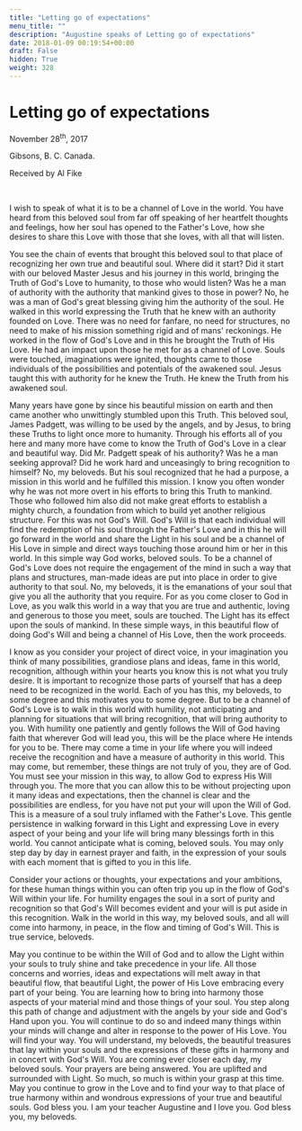 ```yaml
---
title: "Letting go of expectations"
menu_title: ""
description: "Augustine speaks of Letting go of expectations"
date: 2018-01-09 00:19:54+00:00
draft: False
hidden: True
weight: 328
---
```

# Letting go of expectations

November 28<sup>th</sup>, 2017

Gibsons, B. C. Canada.

Received by Al Fike

 

I wish to speak of what it is to be a channel of Love in the world. You have heard from this beloved soul from far off speaking of her heartfelt thoughts and feelings, how her soul has opened to the Father's Love, how she desires to share this Love with those that she loves, with all that will listen.

You see the chain of events that brought this beloved soul to that place of recognizing her own true and beautiful soul. Where did it start? Did it start with our beloved Master Jesus and his journey in this world, bringing the Truth of God's Love to humanity, to those who would listen? Was he a man of authority with the authority that mankind gives to those in power? No, he was a man of God's great blessing giving him the authority of the soul. He walked in this world expressing the Truth that he knew with an authority founded on Love. There was no need for fanfare, no need for structures, no need to make of his mission something rigid and of mans' reckonings. He worked in the flow of God's Love and in this he brought the Truth of His Love. He had an impact upon those he met for as a channel of Love. Souls were touched, imaginations were ignited, thoughts came to those individuals of the possibilities and potentials of the awakened soul. Jesus taught this with authority for he knew the Truth. He knew the Truth from his awakened soul.

Many years have gone by since his beautiful mission on earth and then came another who unwittingly stumbled upon this Truth. This beloved soul, James Padgett, was willing to be used by the angels, and by Jesus, to bring these Truths to light once more to humanity. Through his efforts all of you here and many more have come to know the Truth of God's Love in a clear and beautiful way. Did Mr. Padgett speak of his authority? Was he a man seeking approval? Did he work hard and unceasingly to bring recognition to himself? No, my beloveds. But his soul recognized that he had a purpose, a mission in this world and he fulfilled this mission. I know you often wonder why he was not more overt in his efforts to bring this Truth to mankind. Those who followed him also did not make great efforts to establish a mighty church, a foundation from which to build yet another religious structure. For this was not God's Will. God's Will is that each individual will find the redemption of his soul through the Father's Love and in this he will go forward in the world and share the Light in his soul and be a channel of His Love in simple and direct ways touching those around him or her in this world. In this simple way God works, beloved souls. To be a channel of God's Love does not require the engagement of the mind in such a way that plans and structures, man-made ideas are put into place in order to give authority to that soul. No, my beloveds, it is the emanations of your soul that give you all the authority that you require. For as you come closer to God in Love, as you walk this world in a way that you are true and authentic, loving and generous to those you meet, souls are touched. The Light has its effect upon the souls of mankind. In these simple ways, in this beautiful flow of doing God's Will and being a channel of His Love, then the work proceeds.

I know as you consider your project of direct voice, in your imagination you think of many possibilities, grandiose plans and ideas, fame in this world, recognition, although within your hearts you know this is not what you truly desire. It is important to recognize those parts of yourself that has a deep need to be recognized in the world. Each of you has this, my beloveds, to some degree and this motivates you to some degree. But to be a channel of God's Love is to walk in this world with humility, not anticipating and planning for situations that will bring recognition, that will bring authority to you. With humility one patiently and gently follows the Will of God having faith that wherever God will lead you, this will be the place where He intends for you to be. There may come a time in your life where you will indeed receive the recognition and have a measure of authority in this world. This may come, but remember, these things are not truly of you, they are of God. You must see your mission in this way, to allow God to express His Will through you. The more that you can allow this to be without projecting upon it many ideas and expectations, then the channel is clear and the possibilities are endless, for you have not put your will upon the Will of God. This is a measure of a soul truly inflamed with the Father's Love. This gentle persistence in walking forward in this Light and expressing Love in every aspect of your being and your life will bring many blessings forth in this world. You cannot anticipate what is coming, beloved souls. You may only step day by day in earnest prayer and faith, in the expression of your souls with each moment that is gifted to you in this life.

Consider your actions or thoughts, your expectations and your ambitions, for these human things within you can often trip you up in the flow of God's Will within your life. For humility engages the soul in a sort of purity and recognition so that God's Will becomes evident and your will is put aside in this recognition. Walk in the world in this way, my beloved souls, and all will come into harmony, in peace, in the flow and timing of God's Will. This is true service, beloveds.

May you continue to be within the Will of God and to allow the Light within your souls to truly shine and take precedence in your life. All those concerns and worries, ideas and expectations will melt away in that beautiful flow, that beautiful Light, the power of His Love embracing every part of your being. You are learning how to bring into harmony those aspects of your material mind and those things of your soul. You step along this path of change and adjustment with the angels by your side and God's Hand upon you. 
You will continue to do so and indeed many things within your minds will change and alter in response to the power of His Love. You will find your way. You will understand, my beloveds, the beautiful treasures that lay within your souls and the expressions of these gifts in harmony and in concert with God's Will. You are coming ever closer each day, my beloved souls. Your prayers are being answered. You are uplifted and surrounded with Light. So much, so much is within your grasp at this time. May you continue to grow in the Love and to find your way to that place of true harmony within and wondrous expressions of your true and beautiful souls. God bless you. I am your teacher Augustine and I love you. God bless you, my beloveds.

